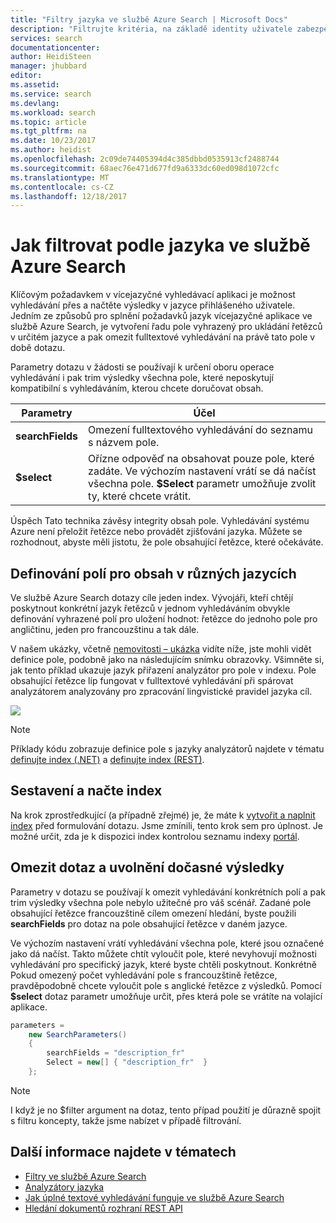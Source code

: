 ```yaml
---
title: "Filtry jazyka ve službě Azure Search | Microsoft Docs"
description: "Filtrujte kritéria, na základě identity uživatele zabezpečení, jazyk, geografického umístění nebo číselné hodnoty omezit výsledky vyhledávání na dotazy do služby Azure Search, hostované cloudové vyhledávací službě v Microsoft Azure."
services: search
documentationcenter: 
author: HeidiSteen
manager: jhubbard
editor: 
ms.assetid: 
ms.service: search
ms.devlang: 
ms.workload: search
ms.topic: article
ms.tgt_pltfrm: na
ms.date: 10/23/2017
ms.author: heidist
ms.openlocfilehash: 2c09de74405394d4c385dbbd0535913cf2488744
ms.sourcegitcommit: 68aec76e471d677fd9a6333dc60ed098d1072cfc
ms.translationtype: MT
ms.contentlocale: cs-CZ
ms.lasthandoff: 12/18/2017
---
```

# <a name="how-to-filter-by-language-in-azure-search"></a>Jak filtrovat podle jazyka ve službě Azure Search 

Klíčovým požadavkem v vícejazyčné vyhledávací aplikaci je možnost vyhledávání přes a načtěte výsledky v jazyce přihlášeného uživatele. Jedním ze způsobů pro splnění požadavků jazyk vícejazyčné aplikace ve službě Azure Search, je vytvoření řadu pole vyhrazený pro ukládání řetězců v určitém jazyce a pak omezit fulltextové vyhledávání na právě tato pole v době dotazu.

Parametry dotazu v žádosti se používají k určení oboru operace vyhledávání i pak trim výsledky všechna pole, které neposkytují kompatibilní s vyhledáváním, kterou chcete doručovat obsah.

| Parametry | Účel |
|-----------|--------------|
| **searchFields** | Omezení fulltextového vyhledávání do seznamu s názvem pole. |
| **$select** | Ořízne odpověď na obsahovat pouze pole, které zadáte. Ve výchozím nastavení vrátí se dá načíst všechna pole. **$Select** parametr umožňuje zvolit ty, které chcete vrátit. |

Úspěch Tato technika závěsy integrity obsah pole. Vyhledávání systému Azure není přeložit řetězce nebo provádět zjišťování jazyka. Můžete se rozhodnout, abyste měli jistotu, že pole obsahující řetězce, které očekáváte.

## <a name="define-fields-for-content-in-different-languages"></a>Definování polí pro obsah v různých jazycích

Ve službě Azure Search dotazy cíle jeden index. Vývojáři, kteří chtějí poskytnout konkrétní jazyk řetězců v jednom vyhledáváním obvykle definování vyhrazené polí pro uložení hodnot: řetězce do jednoho pole pro angličtinu, jeden pro francouzštinu a tak dále. 

V našem ukázky, včetně [nemovitosti – ukázka](search-get-started-portal.md) vidíte níže, jste mohli vidět definice pole, podobně jako na následujícím snímku obrazovky. Všimněte si, jak tento příklad ukazuje jazyk přiřazení analyzátor pro pole v indexu. Pole obsahující řetězce líp fungovat v fulltextové vyhledávání při spárovat analyzátorem analyzovány pro zpracování lingvistické pravidel jazyka cíl.

  ![](./media/search-filters-language/lang-fields.png)

> [!Note]
> Příklady kódu zobrazuje definice pole s jazyky analyzátorů najdete v tématu [definujte index (.NET)](https://docs.microsoft.com/azure/search/search-create-index-dotnet#define-your-azure-search-index) a [definujte index (REST)](https://docs.microsoft.com/azure/search/search-create-index-rest-api#define-your-azure-search-index-using-well-formed-json).

## <a name="build-and-load-an-index"></a>Sestavení a načte index

Na krok zprostředkující (a případně zřejmé) je, že máte k [vytvořit a naplnit index](https://docs.microsoft.com/azure/search/search-create-index-dotnet#create-the-index) před formulování dotazu. Jsme zmínili, tento krok sem pro úplnost. Je možné určit, zda je k dispozici index kontrolou seznamu indexy [portál](https://portal.azure.com).

## <a name="constrain-the-query-and-trim-results"></a>Omezit dotaz a uvolnění dočasné výsledky

Parametry v dotazu se používají k omezit vyhledávání konkrétních polí a pak trim výsledky všechna pole nebylo užitečné pro váš scénář. Zadané pole obsahující řetězce francouzštině cílem omezení hledání, byste použili **searchFields** pro dotaz na pole obsahující řetězce v daném jazyce. 

Ve výchozím nastavení vrátí vyhledávání všechna pole, které jsou označené jako dá načíst. Takto můžete chtít vyloučit pole, které nevyhovují možnosti vyhledávání pro specifický jazyk, které byste chtěli poskytnout. Konkrétně Pokud omezený počet vyhledávání pole s francouzštině řetězce, pravděpodobně chcete vyloučit pole s anglické řetězce z výsledků. Pomocí **$select** dotaz parametr umožňuje určit, přes která pole se vrátíte na volající aplikace.

```csharp
parameters =
    new SearchParameters()
    {
        searchFields = "description_fr" 
        Select = new[] { "description_fr"  }
    };
```
> [!Note]
> I když je no $filter argument na dotaz, tento případ použití je důrazně spojit s filtru koncepty, takže jsme nabízet v případě filtrování.

## <a name="see-also"></a>Další informace najdete v tématech

+ [Filtry ve službě Azure Search](search-filters.md)
+ [Analyzátory jazyka](https://docs.microsoft.com/rest/api/searchservice/language-support)
+ [Jak úplné textové vyhledávání funguje ve službě Azure Search](search-lucene-query-architecture.md)
+ [Hledání dokumentů rozhraní REST API](https://docs.microsoft.com/rest/api/searchservice/search-documents)

